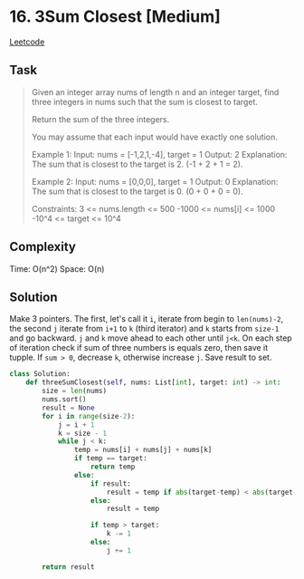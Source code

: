 # 16. 3Sum Closest [Medium]

[Leetcode](https://leetcode.com/problems/3sum-closest/description/)

## Task

> Given an integer array nums of length n and an integer target, find three integers in nums such that the sum is closest to target.
> 
> Return the sum of the three integers.
> 
> You may assume that each input would have exactly one solution.
> 
> Example 1:
> Input: nums = [-1,2,1,-4], target = 1
> Output: 2
> Explanation: The sum that is closest to the target is 2. (-1 + 2 + 1 = 2).
> 
> Example 2:
> Input: nums = [0,0,0], target = 1
> Output: 0
> Explanation: The sum that is closest to the target is 0. (0 + 0 + 0 = 0).
> 
> Constraints:
>     3 <= nums.length <= 500
>     -1000 <= nums[i] <= 1000
>     -10^4 <= target <= 10^4

## Complexity

Time: O(n^2)
Space: O(n)

## Solution

Make 3 pointers. The first, let's call it `i`, iterate from begin to `len(nums)-2`, the second `j` iterate from `i+1` to `k` (third iterator) and `k` starts from `size-1` and go backward. `j` and `k` move ahead to each other until `j<k`. On each step of iteration check if sum of three numbers is equals zero, then save it tupple. If `sum > 0`, decrease `k`, otherwise increase `j`. Save result to set.

```python
class Solution:
    def threeSumClosest(self, nums: List[int], target: int) -> int:
        size = len(nums)
        nums.sort()
        result = None
        for i in range(size-2):
            j = i + 1
            k = size - 1
            while j < k:
                temp = nums[i] + nums[j] + nums[k]
                if temp == target:
                    return temp
                else:
                    if result:
                        result = temp if abs(target-temp) < abs(target-result) else result
                    else:
                        result = temp

                    if temp > target:
                        k -= 1
                    else:
                        j += 1

        return result
```